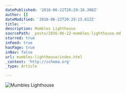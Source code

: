 ```yaml
---
datePublished: '2016-06-22T20:29:16.308Z'
author: []
dateModified: '2016-06-22T20:29:15.612Z'
title: ''
description: Mumbles Lighthouse
sourcePath: _posts/2016-06-22-mumbles-lighthouse.md
starred: true
inFeed: true
hasPage: true
inNav: false
url: mumbles-lighthouse/index.html
_context: 'http://schema.org'
_type: Article

---
```

![Mumbles Lighthouse](https://the-grid-user-content.s3-us-west-2.amazonaws.com/6baf6c3b-9a65-49e9-96a7-b5049fce9835.jpg)